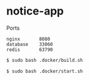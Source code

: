 
# notice-app

Ports
```
nginx       8080
database    33060
redis       63790
```


```bash
$ sudo bash .docker/build.sh
```

```bash
$ sudo bash .docker/start.sh
```